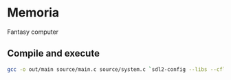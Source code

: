 # Memoria

Fantasy computer

## Compile and execute

```sh
gcc -o out/main source/main.c source/system.c `sdl2-config --libs --cflags` -lGLEW -lGL -lm -lpthread && out/main
```